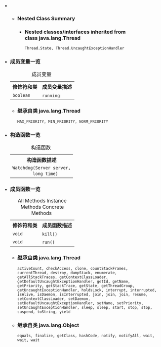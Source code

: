 <div class="summary">
<ul class="blockList">
<li class="blockList">
<!-- ======== NESTED CLASS SUMMARY ======== -->
<ul class="blockList">
<li class="blockList"><a name="nested.class.summary">
<!--   -->
</a>
<h3>Nested Class Summary</h3>
<ul class="blockList">
<li class="blockList"><a name="nested.classes.inherited.from.class.java.lang.Thread">
<!--   -->
</a>
<h3>Nested classes/interfaces inherited from class java.lang.<a  title="class or interface in java.lang">Thread</a></h3>
<code><a  title="class or interface in java.lang">Thread.State</a>, <a  title="class or interface in java.lang">Thread.UncaughtExceptionHandler</a></code></li>
</ul>
</li>
</ul>

<li class="blockList"><a name="field.summary">
<!--   -->
</a>
<h3>成员变量一览</h3>
<table class="memberSummary" border="0" cellpadding="3" cellspacing="0" summary="Field Summary table, listing fields, and an explanation">
<caption><span>成员变量</span><span class="tabEnd"> </span></caption>
<tr>
<th>修饰符和类</th>
<th>成员变量描述</th>
</tr>
<tr class="altColor">
<td class="colFirst"><code>boolean</code></td>
<td class="colLast"><code><span class="memberNameLink"><a >running</a></span></code> </td>
</tr>
</table>
<ul class="blockList">
<li class="blockList"><a name="fields.inherited.from.class.java.lang.Thread">
<!--   -->
</a>
<h3>继承自类 java.lang.<a  title="class or interface in java.lang">Thread</a></h3>
<code><a  title="class or interface in java.lang">MAX_PRIORITY</a>, <a  title="class or interface in java.lang">MIN_PRIORITY</a>, <a  title="class or interface in java.lang">NORM_PRIORITY</a></code></li>
</ul>
</li>
</ul>
<!-- ======== CONSTRUCTOR SUMMARY ======== -->
<ul class="blockList">
<li class="blockList"><a name="constructor.summary">
<!--   -->
</a>
<h3>构造函数一览</h3>
<table class="memberSummary" border="0" cellpadding="3" cellspacing="0" summary="Constructor Summary table, listing constructors, and an explanation">
<caption><span>构造函数</span><span class="tabEnd"> </span></caption>
<tr>
<th>构造函数描述</th>
</tr>
<tr class="altColor">
<td class="colOne"><code><span class="memberNameLink"><a >Watchdog</a></span>(<a  title="class in cn.nukkit">Server</a> server,
        long time)</code> </td>
</tr>
</table>
</li>
</ul>
<!-- ========== METHOD SUMMARY =========== -->
<ul class="blockList">
<li class="blockList"><a name="method.summary">
<!--   -->
</a>
<h3>成员函数一览</h3>
<table class="memberSummary" border="0" cellpadding="3" cellspacing="0" summary="Method Summary table, listing methods, and an explanation">
<caption><span id="t0" class="activeTableTab"><span>All Methods</span><span class="tabEnd"> </span></span><span id="t2" class="tableTab"><span><a >Instance Methods</a></span><span class="tabEnd"> </span></span><span id="t4" class="tableTab"><span><a >Concrete Methods</a></span><span class="tabEnd"> </span></span></caption>
<tr>
<th>修饰符和类</th>
<th>成员函数描述</th>
</tr>
<tr id="i0" class="altColor">
<td class="colFirst"><code>void</code></td>
<td class="colLast"><code><span class="memberNameLink"><a >kill</a></span>()</code> </td>
</tr>
<tr id="i1" class="rowColor">
<td class="colFirst"><code>void</code></td>
<td class="colLast"><code><span class="memberNameLink"><a >run</a></span>()</code> </td>
</tr>
</table>
<ul class="blockList">
<li class="blockList"><a name="methods.inherited.from.class.java.lang.Thread">
<!--   -->
</a>
<h3>继承自类 java.lang.<a  title="class or interface in java.lang">Thread</a></h3>
<code><a  title="class or interface in java.lang">activeCount</a>, <a  title="class or interface in java.lang">checkAccess</a>, <a  title="class or interface in java.lang">clone</a>, <a  title="class or interface in java.lang">countStackFrames</a>, <a  title="class or interface in java.lang">currentThread</a>, <a  title="class or interface in java.lang">destroy</a>, <a  title="class or interface in java.lang">dumpStack</a>, <a  title="class or interface in java.lang">enumerate</a>, <a  title="class or interface in java.lang">getAllStackTraces</a>, <a  title="class or interface in java.lang">getContextClassLoader</a>, <a  title="class or interface in java.lang">getDefaultUncaughtExceptionHandler</a>, <a  title="class or interface in java.lang">getId</a>, <a  title="class or interface in java.lang">getName</a>, <a  title="class or interface in java.lang">getPriority</a>, <a  title="class or interface in java.lang">getStackTrace</a>, <a  title="class or interface in java.lang">getState</a>, <a  title="class or interface in java.lang">getThreadGroup</a>, <a  title="class or interface in java.lang">getUncaughtExceptionHandler</a>, <a  title="class or interface in java.lang">holdsLock</a>, <a  title="class or interface in java.lang">interrupt</a>, <a  title="class or interface in java.lang">interrupted</a>, <a  title="class or interface in java.lang">isAlive</a>, <a  title="class or interface in java.lang">isDaemon</a>, <a  title="class or interface in java.lang">isInterrupted</a>, <a  title="class or interface in java.lang">join</a>, <a  title="class or interface in java.lang">join</a>, <a  title="class or interface in java.lang">join</a>, <a  title="class or interface in java.lang">resume</a>, <a  title="class or interface in java.lang">setContextClassLoader</a>, <a  title="class or interface in java.lang">setDaemon</a>, <a  title="class or interface in java.lang">setDefaultUncaughtExceptionHandler</a>, <a  title="class or interface in java.lang">setName</a>, <a  title="class or interface in java.lang">setPriority</a>, <a  title="class or interface in java.lang">setUncaughtExceptionHandler</a>, <a  title="class or interface in java.lang">sleep</a>, <a  title="class or interface in java.lang">sleep</a>, <a  title="class or interface in java.lang">start</a>, <a  title="class or interface in java.lang">stop</a>, <a  title="class or interface in java.lang">stop</a>, <a  title="class or interface in java.lang">suspend</a>, <a  title="class or interface in java.lang">toString</a>, <a  title="class or interface in java.lang">yield</a></code></li>
</ul>
<ul class="blockList">
<li class="blockList"><a name="methods.inherited.from.class.java.lang.Object">
<!--   -->
</a>
<h3>继承自类 java.lang.<a  title="class or interface in java.lang">Object</a></h3>
<code><a  title="class or interface in java.lang">equals</a>, <a  title="class or interface in java.lang">finalize</a>, <a  title="class or interface in java.lang">getClass</a>, <a  title="class or interface in java.lang">hashCode</a>, <a  title="class or interface in java.lang">notify</a>, <a  title="class or interface in java.lang">notifyAll</a>, <a  title="class or interface in java.lang">wait</a>, <a  title="class or interface in java.lang">wait</a>, <a  title="class or interface in java.lang">wait</a></code></li>
</ul>
</li>
</ul>
</li>
</ul>
</div>
